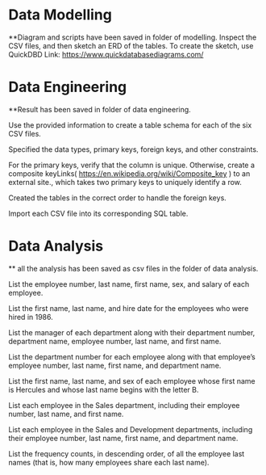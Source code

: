 # Data Modelling
**Diagram and scripts have been saved in folder of modelling. 
Inspect the CSV files, and then sketch an ERD of the tables.  To create the sketch, use QuickDBD Link: https://www.quickdatabasediagrams.com/

# Data Engineering
**Result has been saved in folder of data engineering.

Use the provided information to create a table schema for each of the six CSV files. 

Specified the data types, primary keys, foreign keys, and other constraints.

For the primary keys, verify that the column is unique. Otherwise, create a composite keyLinks( https://en.wikipedia.org/wiki/Composite_key ) to an external site., which takes two primary keys to uniquely identify a row.

Created the tables in the correct order to handle the foreign keys.

Import each CSV file into its corresponding SQL table.

# Data Analysis
** all the analysis has been saved as csv files in the folder of data analysis.

List the employee number, last name, first name, sex, and salary of each employee.

List the first name, last name, and hire date for the employees who were hired in 1986.

List the manager of each department along with their department number, department name, employee number, last name, and first name.

List the department number for each employee along with that employee’s employee number, last name, first name, and department name.

List the first name, last name, and sex of each employee whose first name is Hercules and whose last name begins with the letter B.

List each employee in the Sales department, including their employee number, last name, and first name.

List each employee in the Sales and Development departments, including their employee number, last name, first name, and department name.

List the frequency counts, in descending order, of all the employee last names (that is, how many employees share each last name).
